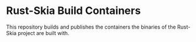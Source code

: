 # Rust-Skia Build Containers

This repository builds and publishes the containers the binaries of the Rust-Skia project are built with.
